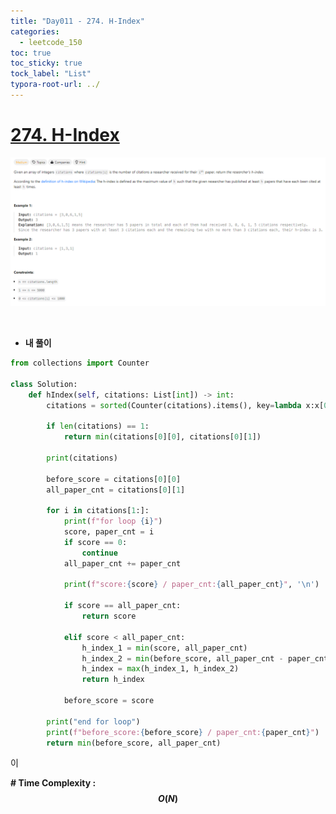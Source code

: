 ```yaml
---
title: "Day011 - 274. H-Index"
categories:
  - leetcode_150
toc: true
toc_sticky: true
tock_label: "List"
typora-root-url: ../
---
```



# [274. H-Index](https://leetcode.com/problems/h-index/)

![image-20240929012904789](/../assets/images/2024-09-28-Leetcode150_Day011/image-20240929012904789.png)

<br>

- **내 풀이**

```python
from collections import Counter

class Solution:
    def hIndex(self, citations: List[int]) -> int:
        citations = sorted(Counter(citations).items(), key=lambda x:x[0], reverse=True)

        if len(citations) == 1:
            return min(citations[0][0], citations[0][1])

        print(citations)

        before_score = citations[0][0]
        all_paper_cnt = citations[0][1]

        for i in citations[1:]:
            print(f"for loop {i}")
            score, paper_cnt = i
            if score == 0:
                continue
            all_paper_cnt += paper_cnt

            print(f"score:{score} / paper_cnt:{all_paper_cnt}", '\n')

            if score == all_paper_cnt:
                return score
            
            elif score < all_paper_cnt:
                h_index_1 = min(score, all_paper_cnt)
                h_index_2 = min(before_score, all_paper_cnt - paper_cnt)
                h_index = max(h_index_1, h_index_2)
                return h_index

            before_score = score

        print("end for loop")
        print(f"before_score:{before_score} / paper_cnt:{paper_cnt}")
        return min(before_score, all_paper_cnt)
```

이



**\# Time Complexity  : $$O(N)$$** 

<br>

